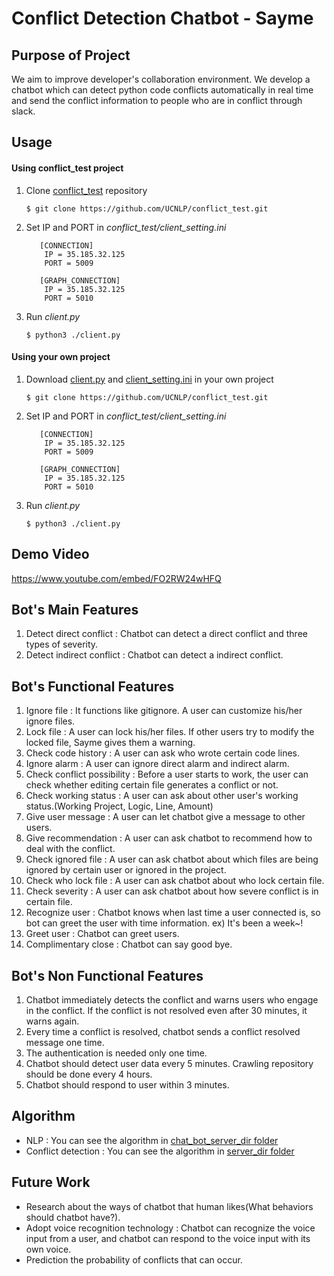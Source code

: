 # Conflict Detection Chatbot - Sayme

## Purpose of Project

We aim to improve developer's collaboration environment. We develop a chatbot which can detect python code conflicts automatically in real time and send the conflict information to people who are in conflict through slack.

## Usage

#### Using conflict_test project

   1. Clone [conflict_test](https://github.com/UCNLP/conflict_test.git) repository
        ```
        $ git clone https://github.com/UCNLP/conflict_test.git
        ```
   2. Set IP and PORT in *conflict_test/client_setting.ini*
        ```
           [CONNECTION]
            IP = 35.185.32.125
            PORT = 5009
            
           [GRAPH_CONNECTION]
            IP = 35.185.32.125
            PORT = 5010
        ```
   3. Run *client.py*
        ```
        $ python3 ./client.py
        ```
#### Using your own project

   1. Download [client.py](https://github.com/UCNLP/conflict_test/blob/master/client.py) and [client_setting.ini](https://github.com/UCNLP/conflict_test/blob/master/client_settings.ini) in your own project
        ```
        $ git clone https://github.com/UCNLP/conflict_test.git
        ``` 
   2. Set IP and PORT in *conflict_test/client_setting.ini*
        ```
           [CONNECTION]
            IP = 35.185.32.125
            PORT = 5009
            
           [GRAPH_CONNECTION]
            IP = 35.185.32.125
            PORT = 5010
        ```
   3. Run *client.py*
        ```
        $ python3 ./client.py
        ```

## Demo Video
https://www.youtube.com/embed/FO2RW24wHFQ<br>

## Bot's Main Features

1.	Detect direct conflict : Chatbot can detect a direct conflict and three types of severity.
2.	Detect indirect conflict : Chatbot can detect a indirect conflict.

## Bot's Functional Features

1.	Ignore file : It functions like gitignore. A user can customize his/her ignore files.
2.	Lock file : A user can lock his/her files. If other users try to modify the locked file, Sayme gives them a warning.
3.	Check code history : A user can ask who wrote certain code lines.
4.	Ignore alarm : A user can ignore direct alarm and indirect alarm.
5.	Check conflict possibility : Before a user starts to work, the user can check whether editing certain file generates a conflict or not.
6.	Check working status : A user can ask about other user's working status.(Working Project, Logic, Line, Amount)
7.	Give user message : A user can let chatbot give a message to other users.
8.	Give recommendation : A user can ask chatbot to recommend how to deal with the conflict.
9.  Check ignored file : A user can ask chatbot about which files are being ignored by certain user or ignored in the project.
10. Check who lock file : A user can ask chatbot about who lock certain file.
11. Check severity : A user can ask chatbot about how severe conflict is in certain file. 
12. Recognize user : Chatbot knows when last time a user connected is, so bot can greet the user with time information. ex) It's been a week~!
13.	Greet user : Chatbot can greet users.
14.	Complimentary close : Chatbot can say good bye.

## Bot's Non Functional Features

1. Chatbot immediately detects the conflict and warns users who engage in the conflict. If the conflict is not resolved even after 30 minutes, it warns again.
2. Every time a conflict is resolved, chatbot sends a conflict resolved message one time.
3. The authentication is needed only one time.
4. Chatbot should detect user data every 5 minutes. Crawling repository should be done every 4 hours. 
5. Chatbot should respond to user within 3 minutes.

## Algorithm

- NLP : You can see the algorithm in [chat_bot_server_dir folder](https://github.com/UCNLP/conflict-detector/tree/py3_server/chat_bot_server_dir)
- Conflict detection : You can see the algorithm in [server_dir folder](https://github.com/UCNLP/conflict-detector/tree/py3_server/server_dir)

## Future Work

- Research about the ways of chatbot that human likes(What behaviors should chatbot have?).
- Adopt voice recognition technology : Chatbot can recognize the voice input from a user, and chatbot can respond to the voice input with its own voice.
- Prediction the probability of conflicts that can occur.
